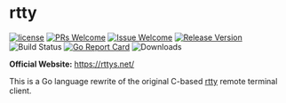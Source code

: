 # rtty

[1]: https://img.shields.io/badge/license-MIT-brightgreen.svg?style=plastic
[2]: /LICENSE
[3]: https://img.shields.io/badge/PRs-welcome-brightgreen.svg?style=plastic
[4]: https://github.com/zhaojh329/rtty-go/pulls
[5]: https://img.shields.io/badge/Issues-welcome-brightgreen.svg?style=plastic
[6]: https://github.com/zhaojh329/rtty-go/issues/new
[7]: https://img.shields.io/badge/release-1.1.0-blue.svg?style=plastic
[8]: https://github.com/zhaojh329/rtty-go/releases
[9]: https://github.com/zhaojh329/rtty-go/workflows/build/badge.svg
[10]: https://goreportcard.com/badge/github.com/zhaojh329/rtty-go
[11]: https://goreportcard.com/report/github.com/zhaojh329/rtty-go
[12]: https://img.shields.io/github/downloads/zhaojh329/rtty-go/total

[![license][1]][2]
[![PRs Welcome][3]][4]
[![Issue Welcome][5]][6]
[![Release Version][7]][8]
![Build Status][9]
[![Go Report Card][10]][11]
![Downloads][12]

**Official Website:** https://rttys.net/

This is a Go language rewrite of the original C-based [rtty](https://github.com/zhaojh329/rtty) remote terminal client.
